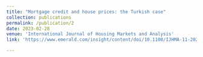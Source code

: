 ```yaml
---
title: "Mortgage credit and house prices: the Turkish case"
collection: publications
permalink: /publication/2
date: 2023-02-28
venue: 'International Journal of Housing Markets and Analysis'
link: 'https://www.emerald.com/insight/content/doi/10.1108/IJHMA-11-2021-0127/full/html'

---
```

